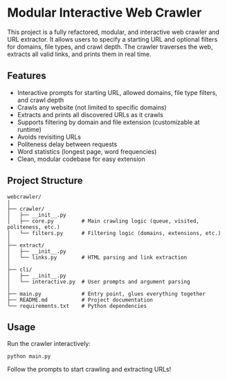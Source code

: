 # Modular Interactive Web Crawler

This project is a fully refactored, modular, and interactive web crawler and URL extractor. It allows users to specify a starting URL and optional filters for domains, file types, and crawl depth. The crawler traverses the web, extracts all valid links, and prints them in real time.

## Features
- Interactive prompts for starting URL, allowed domains, file type filters, and crawl depth
- Crawls any website (not limited to specific domains)
- Extracts and prints all discovered URLs as it crawls
- Supports filtering by domain and file extension (customizable at runtime)
- Avoids revisiting URLs
- Politeness delay between requests
- Word statistics (longest page, word frequencies)
- Clean, modular codebase for easy extension

## Project Structure

```
webcrawler/
│
├── crawler/
│   ├── __init__.py
│   ├── core.py         # Main crawling logic (queue, visited, politeness, etc.)
│   └── filters.py      # Filtering logic (domains, extensions, etc.)
│
├── extract/
│   ├── __init__.py
│   └── links.py        # HTML parsing and link extraction
│
├── cli/
│   ├── __init__.py
│   └── interactive.py  # User prompts and argument parsing
│
├── main.py             # Entry point, glues everything together
├── README.md           # Project documentation
└── requirements.txt    # Python dependencies
```

## Usage

Run the crawler interactively:

```
python main.py
```

Follow the prompts to start crawling and extracting URLs!

